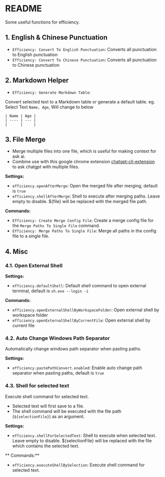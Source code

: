 # README

Some useful functions for efficiency.

## 1. English & Chinese Punctuation

* `Efficiency: Convert To English Punctuation`: Converts all punctuation to English punctuation
* `Efficiency: Convert To Chinese Punctuation`: Converts all punctuation to Chinese punctuation

## 2. Markdown Helper

* `Efficiency: Generate Markdown Table`: 

Convert selected text to a Markdown table or generate a default table. eg.
Select Text `Name, Age`, Will change to below

``` text
| Name | Age |
| ---- | --- |
|      |     |
```

## 3. File Merge

* Merge multiple files into one file, which is useful for making context for ask ai.
* Combine use with this google chrome extension [chatgpt-cli-extension](https://github.com/lovebirdsx/chatgpt-cli-extension) to ask chatgpt with multiple files.

**Settings:**

* `efficiency.openAfterMerge`: Open the merged file after merging, default is `true`
* `efficiency.shellAfterMerge`: Shell to execute after merging paths. Leave empty to disable. ${file} will be replaced with the merged file path.

**Commands:**

* `Efficiency: Create Merge Config File`: Create a merge config file for the `Merge Paths To Single File` command.
* `Efficiency: Merge Paths To Single File`: Merge all paths in the config file to a single file.

## 4. Misc

### 4.1. Open External Shell

**Settings:**

* `efficiency.defaultShell`: Default shell command to open external terminal, default is `sh.exe --login -i`

**Commands:**

* `efficiency.openExternalShellByWorkspaceFolder`: Open external shell by workspace folder
* `efficiency.openExternalShellByCurrentFile`: Open external shell by current file

### 4.2. Auto Change Windows Path Separator

Automatically change windows path separator when pasting paths.

**Settings:**

* `efficiency.pastePathConvert.enabled`: Enable auto change path separator when pasting paths, default is `true`

### 4.3. Shell for selected text

Execute shell command for selected text.

* Selected text will first save to a file.
* The shell command will be executed with the file path (`${selectionFile}`) as an argument.

**Settings:**

* `efficiency.shellForSelectedText`: Shell to execute when selected text. Leave empty to disable. ${selectionFile} will be replaced with the file which contains the selected text.

** Commands:**

* `efficiency.executeShellBySelection`: Execute shell command for selected text.

